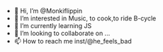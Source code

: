- 👋 Hi, I’m @Monkiflippin
- 👀 I’m interested in Music, to cook,to ride B-cycle
- 🌱 I’m currently learning JS
- 💞️ I’m looking to collaborate on ...
- 📫 How to reach me inst/@he_feels_bad

<!---
Monkiflippin/Monkiflippin is a ✨ special ✨ repository because its `README.md` (this file) appears on your GitHub profile.
You can click the Preview link to take a look at your changes.
--->

